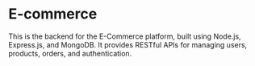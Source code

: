 # E-commerce

This is the backend for the E-Commerce platform, built using Node.js, Express.js, and MongoDB. 
It provides RESTful APIs for managing users, products, orders, and authentication.
